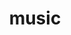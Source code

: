 ---
pid: llg128
title: music
location_transcription: Vernon Park
coordinates: "[-75.176393162537, 40.035807207297]"
zipcode: '19095'
gen_neighborhood: 
neighborhood: Wyncote
outside_phl: 'Wyncote PA '
age: '15'
age_range: 13-19
instagram: 
image_file_name: llg_128.jpg
proposal_transcription: 
topic: Person,Music
topic_summary: 0, 0
type: Sculpture Statue
keywords_other: friendship, headphones, ipod, mp3 player
credit: "#music"
image_labels: 
twitter: 
facebook: 
permalink: "/monuments/llg128/"
layout: item-page
---